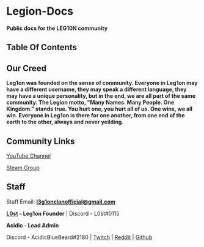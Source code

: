 # Legion-Docs
**Public docs for the LEG10N community**

## Table Of Contents

## Our Creed
**Leg1on was founded on the sense of community. Everyone in Leg1on may have a different username, they may speak a different language, they may have a unique personality, but in the end, we are all part of the same community. The Legion motto, "Many Names. Many People. One Kingdom." stands true. You hurt one, you hurt all of us. One wins, we all win. Everyone in Leg1on is there for one another, from one end of the earth to the other, always and never yeilding.**
## Community Links
[YouTube Channel](https://www.youtube.com/channel/UC4D5RT4d-wTSirlfUq0i6nQ)

[Steam Group](http://steamcommunity.com/groups/leg1onsteam)

## Staff
Staff Email: **l3g1onclanofficial@gmail.com**

**[L0st](https://github.com/L0styB0y) - Leg1on Founder** |
Discord - L0st#0115

**__Acidic - Lead Admin__**

Discord - AcidicBlueBeard#2180 | 
[Twitch](https://www.twitch.tv/acidicbluebeard) | 
[Reddit](https://www.reddit.com/user/AksidBeard) | 
[Github](https://github.com/AcidicBlueBeard)
